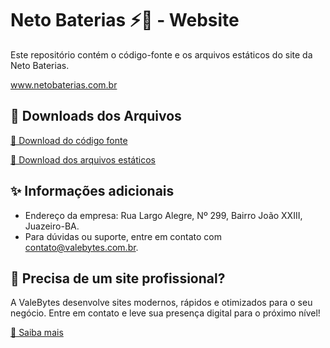 # Neto Baterias ⚡🔋 - Website

Este repositório contém o código-fonte e os arquivos estáticos do site da Neto Baterias.

<a href="https://netobaterias.com.br" target="_blank">www.netobaterias.com.br</a>

## 📂 Downloads dos Arquivos

[🔗 Download do código fonte](https://github.com/allessandrogomes/netobaterias/archive/refs/heads/main.zip)

[🔗 Download dos arquivos estáticos](https://github.com/allessandrogomes/netobaterias/releases/download/v1.0.1743682653/netobaterias-estatico.zip)

## ✨ Informações adicionais

- Endereço da empresa: Rua Largo Alegre, Nº 299, Bairro João XXIII, Juazeiro-BA.
- Para dúvidas ou suporte, entre em contato com contato@valebytes.com.br.

## 🚀 Precisa de um site profissional?

A ValeBytes desenvolve sites modernos, rápidos e otimizados para o seu negócio. Entre em contato e leve sua presença digital para o próximo nível!

<a href="https://valebytes.com.br" target="_blank">🔗 Saiba mais</a>
